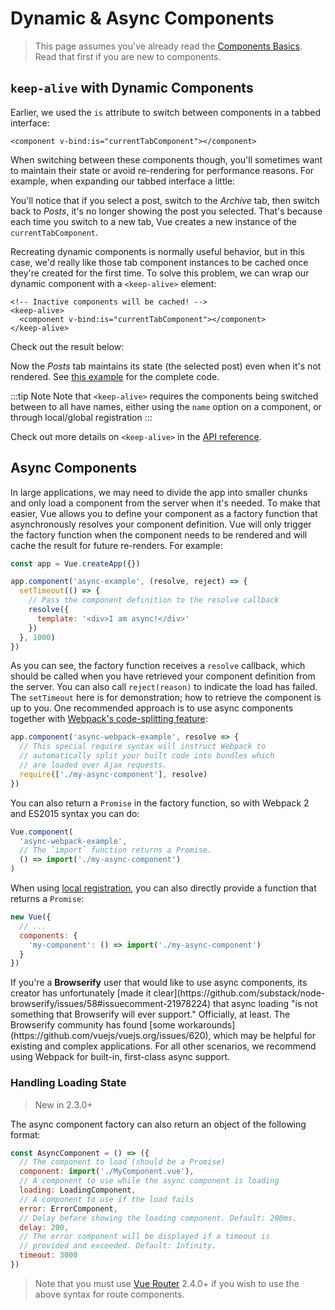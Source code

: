 # Dynamic & Async Components

> This page assumes you've already read the [Components Basics](components.md). Read that first if you are new to components.

## `keep-alive` with Dynamic Components

Earlier, we used the `is` attribute to switch between components in a tabbed interface:

```vue-html
<component v-bind:is="currentTabComponent"></component>
```

When switching between these components though, you'll sometimes want to maintain their state or avoid re-rendering for performance reasons. For example, when expanding our tabbed interface a little:

<dynamic-1/>

You'll notice that if you select a post, switch to the _Archive_ tab, then switch back to _Posts_, it's no longer showing the post you selected. That's because each time you switch to a new tab, Vue creates a new instance of the `currentTabComponent`.

Recreating dynamic components is normally useful behavior, but in this case, we'd really like those tab component instances to be cached once they're created for the first time. To solve this problem, we can wrap our dynamic component with a `<keep-alive>` element:

```vue-html
<!-- Inactive components will be cached! -->
<keep-alive>
  <component v-bind:is="currentTabComponent"></component>
</keep-alive>
```

Check out the result below:

<dynamic-2/>

Now the _Posts_ tab maintains its state (the selected post) even when it's not rendered. See [this example](https://codesandbox.io/s/components-keep-alive-f6k3r) for the complete code.

:::tip Note
Note that `<keep-alive>` requires the components being switched between to all have names, either using the `name` option on a component, or through local/global registration
:::

Check out more details on `<keep-alive>` in the [API reference](TODO:../api/#keep-alive).

## Async Components

In large applications, we may need to divide the app into smaller chunks and only load a component from the server when it's needed. To make that easier, Vue allows you to define your component as a factory function that asynchronously resolves your component definition. Vue will only trigger the factory function when the component needs to be rendered and will cache the result for future re-renders. For example:

```js
const app = Vue.createApp({})

app.component('async-example', (resolve, reject) => {
  setTimeout(() => {
    // Pass the component definition to the resolve callback
    resolve({
      template: '<div>I am async!</div>'
    })
  }, 1000)
})
```

As you can see, the factory function receives a `resolve` callback, which should be called when you have retrieved your component definition from the server. You can also call `reject(reason)` to indicate the load has failed. The `setTimeout` here is for demonstration; how to retrieve the component is up to you. One recommended approach is to use async components together with [Webpack's code-splitting feature](https://webpack.js.org/guides/code-splitting/):

```js
app.component('async-webpack-example', resolve => {
  // This special require syntax will instruct Webpack to
  // automatically split your built code into bundles which
  // are loaded over Ajax requests.
  require(['./my-async-component'], resolve)
})
```

You can also return a `Promise` in the factory function, so with Webpack 2 and ES2015 syntax you can do:

```js
Vue.component(
  'async-webpack-example',
  // The `import` function returns a Promise.
  () => import('./my-async-component')
)
```

When using [local registration](components-registration.html#Local-Registration), you can also directly provide a function that returns a `Promise`:

```js
new Vue({
  // ...
  components: {
    'my-component': () => import('./my-async-component')
  }
})
```

<p class="tip">If you're a <strong>Browserify</strong> user that would like to use async components, its creator has unfortunately [made it clear](https://github.com/substack/node-browserify/issues/58#issuecomment-21978224) that async loading "is not something that Browserify will ever support." Officially, at least. The Browserify community has found [some workarounds](https://github.com/vuejs/vuejs.org/issues/620), which may be helpful for existing and complex applications. For all other scenarios, we recommend using Webpack for built-in, first-class async support.</p>

### Handling Loading State

> New in 2.3.0+

The async component factory can also return an object of the following format:

```js
const AsyncComponent = () => ({
  // The component to load (should be a Promise)
  component: import('./MyComponent.vue'),
  // A component to use while the async component is loading
  loading: LoadingComponent,
  // A component to use if the load fails
  error: ErrorComponent,
  // Delay before showing the loading component. Default: 200ms.
  delay: 200,
  // The error component will be displayed if a timeout is
  // provided and exceeded. Default: Infinity.
  timeout: 3000
})
```

> Note that you must use [Vue Router](https://github.com/vuejs/vue-router) 2.4.0+ if you wish to use the above syntax for route components.
